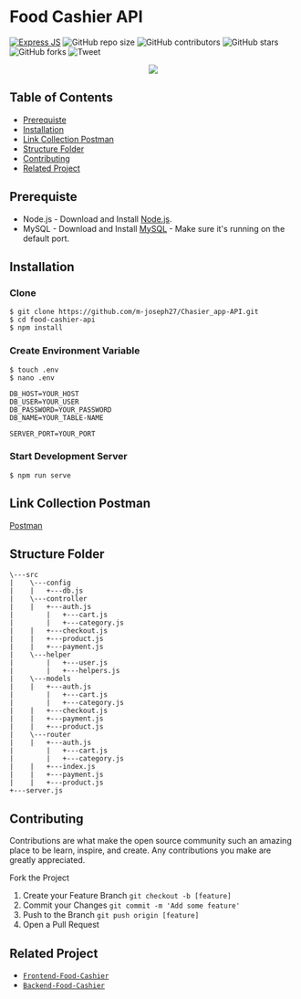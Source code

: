 # Food Cashier API

[![Express JS](https://img.shields.io/badge/Dependencies-Express%20JS-green)](https://expressjs.com/)
![GitHub repo size](https://img.shields.io/github/repo-size/HiRahmat-Dev/food-cashier-api)
![GitHub contributors](https://img.shields.io/github/contributors/HiRahmat-Dev/food-cashier-api)
![GitHub stars](https://img.shields.io/github/stars/HiRahmat-Dev/food-cashier-api?style=social)
![GitHub forks](https://img.shields.io/github/forks/HiRahmat-Dev/food-cashier-api?style=social)
![Tweet](https://img.shields.io/twitter/url?url=https%3A%2F%2Fgithub.com%2FHiRahmat-Dev%2Ffood-cashier-api
)

<p align="center">
  <a href="https://nodejs.org/" target="blank">
    <img src="https://cdn-images-1.medium.com/max/871/1*d2zLEjERsrs1Rzk_95QU9A.png">
  </a>
</p>

## Table of Contents
- [Prerequiste](#prerequiste)
- [Installation](#installation)
- [Link Collection Postman](#link-collection-postman)
- [Structure Folder](#structure-folder)
- [Contributing](#contributing)
- [Related Project](#related-project)

## Prerequiste
- Node.js - Download and Install [Node.js](https://nodejs.org/en/).
- MySQL - Download and Install [MySQL](https://www.mysql.com/downloads/) - Make sure it's running on the default port.

## Installation
### Clone
```
$ git clone https://github.com/m-joseph27/Chasier_app-API.git
$ cd food-cashier-api
$ npm install
```

### Create Environment Variable
```
$ touch .env
$ nano .env
```

```
DB_HOST=YOUR_HOST
DB_USER=YOUR_USER
DB_PASSWORD=YOUR_PASSWORD
DB_NAME=YOUR_TABLE-NAME

SERVER_PORT=YOUR_PORT

```

### Start Development Server
```
$ npm run serve
```
## Link Collection Postman
[Postman](https://www.getpostman.com/collections/bb923819853137d50b60)

## Structure Folder
```
\---src
|    \---config
|    |   +---db.js
|    \---controller
|    |   +---auth.js
|		 |	 +---cart.js
|		 |	 +---category.js
|    |   +---checkout.js
|    |   +---product.js
|    |   +---payment.js
|    \---helper
|		 |	 +---user.js
|		 |	 +---helpers.js
|    \---models
|    |   +---auth.js
|		 |	 +---cart.js
|		 |	 +---category.js
|    |   +---checkout.js
|    |   +---payment.js
|    |   +---product.js
|    \---router
|    |   +---auth.js
|		 |	 +---cart.js
|		 |	 +---category.js
|    |   +---index.js
|    |   +---payment.js
|    |   +---product.js
+---server.js
```

## Contributing

Contributions are what make the open source community such an amazing place to be learn, inspire, and create. Any contributions you make are greatly appreciated.

Fork the Project
1. Create your Feature Branch  ```git checkout -b [feature]```
2. Commit your Changes ```git commit -m 'Add some feature'```
3. Push to the Branch ```git push origin [feature]```
4. Open a Pull Request

## Related Project
* [`Frontend-Food-Cashier`](https://github.com/m-joseph27/POS-Chasier_app-with-Vuejs)
* [`Backend-Food-Cashier`](https://github.com/m-joseph27/Chasier_app-API)

